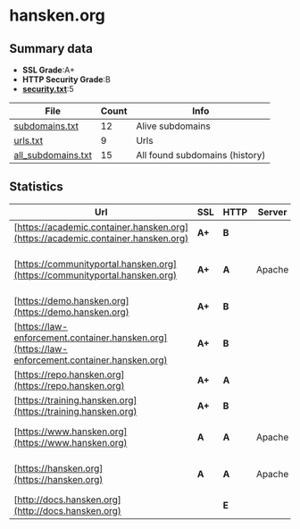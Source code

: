 

# hansken.org
## Summary data


 - **SSL Grade**:A+
 - **HTTP Security Grade**:B
 - **[security.txt](https://www.digitaleoverheid.nl/nieuws/standaard-security-txt-nu-verplicht-voor-overheid/)**:5


| File       | Count | Info |
|------------|-------|------|
|[subdomains.txt](/data/hansken.org/subdomains.txt)|12|Alive subdomains|
|[urls.txt](/data/hansken.org/urls.txt)|9|Urls|
|[all_subdomains.txt](/data/hansken.org/all_subdomains.txt)|15|All found subdomains (history)|


## Statistics


| Url | SSL | HTTP | Server | Cookie | HSTS | CORS | CTO | CSP | XFO | XXP | RP |FP| Tech |Title |
|--------|-------|-------|------|------|------|------|------|------|------|------|------|------|------|------|
|[https://academic.container.hansken.org](https://academic.container.hansken.org)| **A+**| **B**|| |:white_check_mark: | | | | | | :white_check_mark: | |HSTS|Error 400 Not a...|
|[https://communityportal.hansken.org](https://communityportal.hansken.org)| **A+**| **A**|Apache| |:white_check_mark: | | |:warning: | :white_check_mark: | :white_check_mark: | :white_check_mark: | :white_check_mark: |Apache HTTP Server HSTS||
|[https://demo.hansken.org](https://demo.hansken.org)| **A+**| **B**|| |:white_check_mark: | | | | | | :white_check_mark: | |HSTS|301 Moved Perman...|
|[https://law-enforcement.container.hansken.org](https://law-enforcement.container.hansken.org)| **A+**| **B**|| |:white_check_mark: | | | | | | :white_check_mark: | |HSTS|Error 400 Not a...|
|[https://repo.hansken.org](https://repo.hansken.org)| **A+**| **A**|| |:white_check_mark: | | | | :white_check_mark: | :white_check_mark: | :white_check_mark: | |HSTS|Nexus Repository...|
|[https://training.hansken.org](https://training.hansken.org)| **A+**| **B**|| |:white_check_mark: | | | | | | :white_check_mark: | |HSTS|Hansken UI|
|[https://www.hansken.org](https://www.hansken.org)| **A**| **A**|Apache| |:white_check_mark: | | |:warning: | :white_check_mark: | :white_check_mark: | :white_check_mark: | |Apache HTTP Server|302 Found|
|[https://hansken.org](https://hansken.org)| **A**| **A**|Apache| |:white_check_mark: | | |:warning: | :white_check_mark: | :white_check_mark: | :white_check_mark: | |Apache HTTP Server|302 Found|
|[http://docs.hansken.org](http://docs.hansken.org)| | **E**|| | | | | | | | :white_check_mark: | |||

